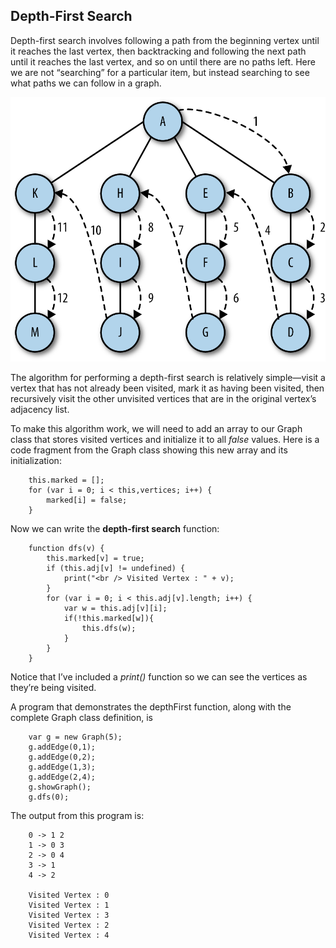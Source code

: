 ## Depth-First Search

Depth-first search involves following a path from the beginning vertex until it reaches the last vertex, then backtracking and following the next path until it reaches the last vertex, and so on until there are no paths left. Here we are not “searching” for a particular item, but instead searching to see what paths we can follow in a graph.

![Depth-first search](../../img/dfsearch.png)

The algorithm for performing a depth-first search is relatively simple—visit a vertex that has not already been visited, mark it as having been visited, then recursively visit the other unvisited vertices that are in the original vertex’s adjacency list.

To make this algorithm work, we will need to add an array to our Graph class that stores visited vertices and initialize it to all *false* values. Here is a code fragment from the Graph class showing this new array and its initialization:
```
    this.marked = [];
    for (var i = 0; i < this,vertices; i++) {
        marked[i] = false;
    }
```

Now we can write the **depth-first search** function:
```
    function dfs(v) {
        this.marked[v] = true;
        if (this.adj[v] != undefined) {
            print("<br /> Visited Vertex : " + v);
        }
        for (var i = 0; i < this.adj[v].length; i++) {
            var w = this.adj[v][i];
            if(!this.marked[w]){
                this.dfs(w);
            }
        }
    }
```
Notice that I’ve included a *print()* function so we can see the vertices as they’re being visited.

A program that demonstrates the depthFirst function, along with the complete Graph class definition, is
```
    var g = new Graph(5);
    g.addEdge(0,1);
    g.addEdge(0,2);
    g.addEdge(1,3);
    g.addEdge(2,4);
    g.showGraph();
    g.dfs(0);
```

The output from this program is:
```
    0 -> 1 2
    1 -> 0 3
    2 -> 0 4
    3 -> 1
    4 -> 2

    Visited Vertex : 0
    Visited Vertex : 1
    Visited Vertex : 3
    Visited Vertex : 2
    Visited Vertex : 4
```
